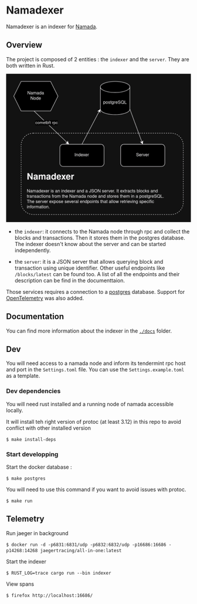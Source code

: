 # Namadexer

Namadexer is an indexer for [Namada](https://github.com/anoma/namada).

## Overview

The project is composed of 2 entities : the `indexer` and the `server`. They are both written in Rust.

![Namadexer graph](./docs/assets/namadexer.jpg)

- the `indexer`: it connects to the Namada node through rpc and collect the blocks and transactions. Then it stores them in the postgres database. The indexer doesn't know about the server and can be started independently.

- the `server`: it is a JSON server that allows querying block and transaction using unique identifier. Other useful endpoints like `/blocks/latest` can be found too. A list of all the endpoints and their description can be find in the documenttaion.

Those services requires a connection to a [postgres](https://www.postgresql.org/) database. Support for [OpenTelemetry](https://opentelemetry.io/) was also added.

## Documentation

You can find more information about the indexer in the [`./docs`](./docs/) folder.

## Dev

You will need access to a namada node and inform its tendermint rpc host and port in the `Settings.toml` file. You can use the `Settings.example.toml` as a template.

### Dev dependencies

You will need rust installed and a running node of namada accessible locally.

It will install teh right version of protoc (at least 3.12) in this repo to avoid conflict with other installed version
```
$ make install-deps
```

### Start developping

Start the docker database :
```
$ make postgres
```

You will need to use this command if you want to avoid issues with protoc.
```
$ make run
```

## Telemetry

Run jaeger in background
```
$ docker run -d -p6831:6831/udp -p6832:6832/udp -p16686:16686 -p14268:14268 jaegertracing/all-in-one:latest
```
Start the indexer
```
$ RUST_LOG=trace cargo run --bin indexer
```

View spans
```
$ firefox http://localhost:16686/
```
